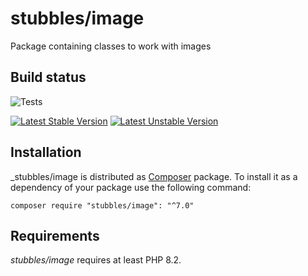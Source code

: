 stubbles/image
==============

Package containing classes to work with images

Build status
------------

![Tests](https://github.com/stubbles/stubbles-image/workflows/Tests/badge.svg)

[![Latest Stable Version](https://poser.pugx.org/stubbles/image/version.png)](https://packagist.org/packages/stubbles/image)
[![Latest Unstable Version](https://poser.pugx.org/stubbles/image/v/unstable.png)](//packagist.org/packages/stubbles/image)


Installation
------------

_stubbles/image is distributed as [Composer](https://getcomposer.org/)
package. To install it as a dependency of your package use the following
command:

    composer require "stubbles/image": "^7.0"


Requirements
------------

_stubbles/image_ requires at least PHP 8.2.
